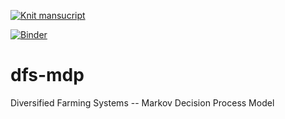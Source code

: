 [![Knit mansucript](https://github.com/boettiger-lab/dfs-mdp/actions/workflows/rocker.yml/badge.svg)](https://github.com/boettiger-lab/dfs-mdp/actions/workflows/rocker.yml)

[![Binder](https://mybinder.org/badge_logo.svg)](https://mybinder.org/v2/gh/boettiger-lab/dfs-mdp/HEAD)

# dfs-mdp
Diversified Farming Systems -- Markov Decision Process Model
